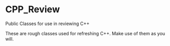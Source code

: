 # CPP_Review
Public Classes for use in reviewing C++

These are rough classes used for refreshing C++. Make use of them as you will.
